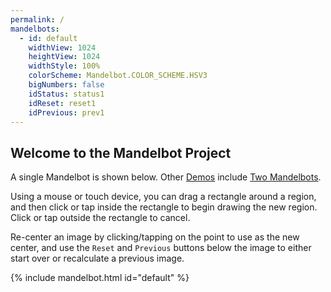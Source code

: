 ```yaml
---
permalink: /
mandelbots:
  - id: default
    widthView: 1024
    heightView: 1024
    widthStyle: 100%
    colorScheme: Mandelbot.COLOR_SCHEME.HSV3
    bigNumbers: false
    idStatus: status1
    idReset: reset1
    idPrevious: prev1
---
```


Welcome to the Mandelbot Project
--------------------------------

A single Mandelbot is shown below.  Other [Demos](/demos/) include [Two Mandelbots](/demos/two/).

Using a mouse or touch device, you can drag a rectangle around a region, and then click or tap inside the rectangle
to begin drawing the new region.  Click or tap outside the rectangle to cancel.

Re-center an image by clicking/tapping on the point to use as the new center, and use the `Reset` and `Previous` buttons
below the image to either start over or recalculate a previous image. 

{% include mandelbot.html id="default" %}
